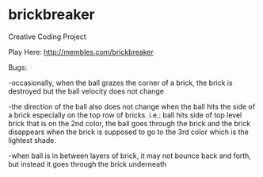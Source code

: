 # brickbreaker
Creative Coding Project

Play Here: http://membles.com/brickbreaker

Bugs:

-occasionally, when the ball grazes the corner of a brick, the brick is destroyed but the ball velocity does not change

-the direction of the ball also does not change when the ball hits the side of a brick especially on the top row of bricks. 
i.e.: ball hits side of top level brick that is on the 2nd color, the ball goes through the brick and the brick disappears when the brick is supposed to go to the 3rd color which is the lightest shade.

-when ball is in between layers of brick, it may not bounce back and forth, but instead it goes through the brick underneath
